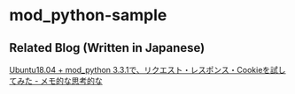 # mod_python-sample


## Related Blog (Written in Japanese)

[Ubuntu18.04 + mod_python 3.3.1で、リクエスト・レスポンス・Cookieを試してみた - メモ的な思考的な](http://thinkami.hatenablog.com/entry/2018/09/24/110816)